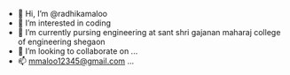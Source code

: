 - 👋 Hi, I’m @radhikamaloo
- 👀 I’m interested in coding
- 🌱 I’m currently pursing  engineering at sant shri gajanan maharaj college of engineering shegaon
- 💞️ I’m looking to collaborate on ...
- 📫 mmaloo12345@gmail.com ...

<!---
radhikamaloo/radhikamaloo is a ✨ special ✨ repository because its `README.md` (this file) appears on your GitHub profile.
You can click the Preview link to take a look at your changes.
--->
